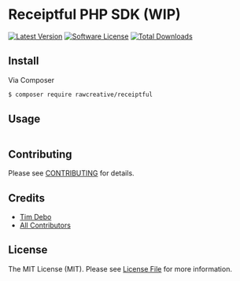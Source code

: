 # Receiptful PHP SDK (WIP)

[![Latest Version](https://img.shields.io/github/release/rawcreative/receiptful.svg?style=flat-square)](https://github.com/rawcreative/receiptful/releases)
[![Software License](https://img.shields.io/badge/license-MIT-brightgreen.svg?style=flat-square)](LICENSE.md)
[![Total Downloads](https://img.shields.io/packagist/dt/rawcreative/receiptful.svg?style=flat-square)](https://packagist.org/packages/rawcreative/receiptful)


## Install

Via Composer

``` bash
$ composer require rawcreative/receiptful
```

## Usage

``` php


```

## Contributing

Please see [CONTRIBUTING](CONTRIBUTING.md) for details.

## Credits

- [Tim Debo](https://github.com/rawcreative)
- [All Contributors](../../contributors)

## License

The MIT License (MIT). Please see [License File](LICENSE.md) for more information.
